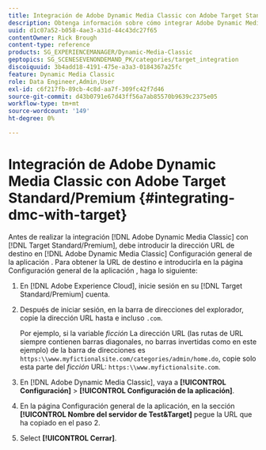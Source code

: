```yaml
---
title: Integración de Adobe Dynamic Media Classic con Adobe Target Standard/Premium
description: Obtenga información sobre cómo integrar Adobe Dynamic Media Classic con Adobe Target Standard/Premium.
uuid: d1c07a52-b058-4ae3-a31d-44c43dc27f65
contentOwner: Rick Brough
content-type: reference
products: SG_EXPERIENCEMANAGER/Dynamic-Media-Classic
geptopics: SG_SCENESEVENONDEMAND_PK/categories/target_integration
discoiquuid: 3b4add18-4191-475e-a3a3-0184367a25fc
feature: Dynamic Media Classic
role: Data Engineer,Admin,User
exl-id: c6f217fb-89cb-4c8d-aa7f-309fc42f7d46
source-git-commit: d43b0791e67d43ff56a7ab85570b9639c2375e05
workflow-type: tm+mt
source-wordcount: '149'
ht-degree: 0%

---
```


# Integración de Adobe Dynamic Media Classic con Adobe Target Standard/Premium {#integrating-dmc-with-target}

Antes de realizar la integración [!DNL Adobe Dynamic Media Classic] con [!DNL Target Standard/Premium], debe introducir la dirección URL de destino en [!DNL Adobe Dynamic Media Classic] Configuración general de la aplicación . Para obtener la URL de destino e introducirla en la página Configuración general de la aplicación , haga lo siguiente:

1. En [!DNL Adobe Experience Cloud], inicie sesión en su [!DNL Target Standard/Premium] cuenta.
1. Después de iniciar sesión, en la barra de direcciones del explorador, copie la dirección URL hasta e incluso `.com`.

   Por ejemplo, si la variable *ficción* La dirección URL (las rutas de URL siempre contienen barras diagonales, no barras invertidas como en este ejemplo) de la barra de direcciones es `https:\\www.myfictionalsite.com/categories/admin/home.do`, copie solo esta parte del *ficción* URL: `https:\\www.myfictionalsite.com`.

1. En [!DNL Adobe Dynamic Media Classic], vaya a **[!UICONTROL Configuración]** > **[!UICONTROL Configuración de la aplicación]**.
1. En la página Configuración general de la aplicación, en la sección **[!UICONTROL Nombre del servidor de Test&amp;Target]** pegue la URL que ha copiado en el paso 2.
1. Select **[!UICONTROL Cerrar]**.
